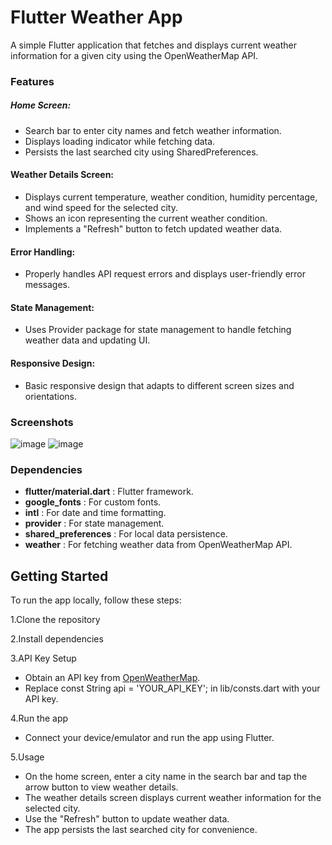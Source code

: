 # Flutter Weather App
A simple Flutter application that fetches and displays current weather information for a given city using the OpenWeatherMap API.

### Features

##### Home Screen:

* Search bar to enter city names and fetch weather information.
* Displays loading indicator while fetching data.
* Persists the last searched city using SharedPreferences.
  
#### Weather Details Screen:

* Displays current temperature, weather condition, humidity percentage, and wind speed for the selected city.
* Shows an icon representing the current weather condition.
* Implements a "Refresh" button to fetch updated weather data.

#### Error Handling:

* Properly handles API request errors and displays user-friendly error messages.
#### State Management:

* Uses Provider package for state management to handle fetching weather data and updating UI.
#### Responsive Design:

* Basic responsive design that adapts to different screen sizes and orientations.

### Screenshots

![image](https://github.com/abiramianandkumar/weather_app/assets/132546032/48ce6908-b3d9-4fde-8366-3f923c5dbfa2)  	 ![image](https://github.com/abiramianandkumar/weather_app/assets/132546032/03663214-306f-4c82-b57d-7969537dbba8)


### Dependencies

  
* **flutter/material.dart** : Flutter framework.
* **google_fonts** : For custom fonts.
* **intl** : For date and time formatting.
* **provider** : For state management.
* **shared_preferences** : For local data persistence.
* **weather** : For fetching weather data from OpenWeatherMap API.

## Getting Started
To run the app locally, follow these steps:

1.Clone the repository

2.Install dependencies

3.API Key Setup

* Obtain an API key from [OpenWeatherMap](https://openweathermap.org/).
* Replace const String api = 'YOUR_API_KEY'; in lib/consts.dart with your API key.

4.Run the app

* Connect your device/emulator and run the app using Flutter.

5.Usage

* On the home screen, enter a city name in the search bar and tap the arrow button to view weather details.
* The weather details screen displays current weather information for the selected city.
* Use the "Refresh" button to update weather data.
* The app persists the last searched city for convenience.

  
